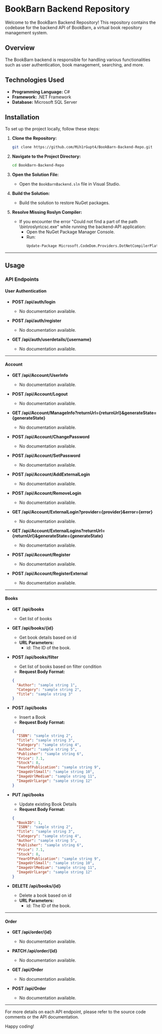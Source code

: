 # BookBarn Backend Repository

Welcome to the BookBarn Backend Repository! This repository contains the codebase for the backend API of BookBarn, a virtual book repository management system.

## Overview

The BookBarn backend is responsible for handling various functionalities such as user authentication, book management, searching, and more.

## Technologies Used

- **Programming Language:** C#
- **Framework:** .NET Framework
- **Database:** Microsoft SQL Server

## Installation

To set up the project locally, follow these steps:

1. **Clone the Repository:** 
    ```bash
    git clone https://github.com/Mih1rGupt4/BookBarn-Backend-Repo.git
    ```

2. **Navigate to the Project Directory:** 
    ```bash
    cd BookBarn-Backend-Repo
    ```

3. **Open the Solution File:**
    - Open the `BookBarnBackend.sln` file in Visual Studio.

4. **Build the Solution:**
    - Build the solution to restore NuGet packages.

5. **Resolve Missing Roslyn Compiler:**
    - If you encounter the error "Could not find a part of the path \bin\roslyn\csc.exe" while running the backend-API application:
        - Open the NuGet Package Manager Console.
        - Run:
            ```bash
            Update-Package Microsoft.CodeDom.Providers.DotNetCompilerPlatform -r
            ```

---

## Usage

### API Endpoints

#### User Authentication

- **POST /api/auth/login**
    - No documentation available.
    
- **POST /api/auth/register**
    - No documentation available.
    
- **GET /api/auth/userdetails/{username}**
    - No documentation available.

---

#### Account

- **GET /api/Account/UserInfo**
    - No documentation available.
    
- **POST /api/Account/Logout**
    - No documentation available.
    
- **GET /api/Account/ManageInfo?returnUrl={returnUrl}&generateState={generateState}**
    - No documentation available.
    
- **POST /api/Account/ChangePassword**
    - No documentation available.
    
- **POST /api/Account/SetPassword**
    - No documentation available.
    
- **POST /api/Account/AddExternalLogin**
    - No documentation available.
    
- **POST /api/Account/RemoveLogin**
    - No documentation available.
    
- **GET /api/Account/ExternalLogin?provider={provider}&error={error}**
    - No documentation available.
    
- **GET /api/Account/ExternalLogins?returnUrl={returnUrl}&generateState={generateState}**
    - No documentation available.
    
- **POST /api/Account/Register**
    - No documentation available.
    
- **POST /api/Account/RegisterExternal**
    - No documentation available.

---

#### Books

- **GET /api/books**
    - Get list of books
    
- **GET /api/books/{id}**
    - Get book details based on id
    - **URL Parameters:**
        - id: The ID of the book.
    
- **POST /api/books/filter**
    - Get list of books based on filter condition
    - **Request Body Format:**
    
    ```json
    {
      "Author": "sample string 1",
      "Category": "sample string 2",
      "Title": "sample string 3"
    }
    ```

- **POST /api/books**
    - Insert a Book
    - **Request Body Format:**
    
    ```json
    {
      "ISBN": "sample string 2",
      "Title": "sample string 3",
      "Category": "sample string 4",
      "Author": "sample string 5",
      "Publisher": "sample string 6",
      "Price": 7.1,
      "Stock": 8,
      "YearOfPublication": "sample string 9",
      "ImageUrlSmall": "sample string 10",
      "ImageUrlMedium": "sample string 11",
      "ImageUrlLarge": "sample string 12"
    }
    ```

- **PUT /api/books**
    - Update existing Book Details
    - **Request Body Format:**
    
    ```json
    {
      "BookID": 1,
      "ISBN": "sample string 2",
      "Title": "sample string 3",
      "Category": "sample string 4",
      "Author": "sample string 5",
      "Publisher": "sample string 6",
      "Price": 7.1,
      "Stock": 8,
      "YearOfPublication": "sample string 9",
      "ImageUrlSmall": "sample string 10",
      "ImageUrlMedium": "sample string 11",
      "ImageUrlLarge": "sample string 12"
    }
    ```

- **DELETE /api/books/{id}**
    - Delete a book based on id
    - **URL Parameters:**
        - id: The ID of the book.

---

#### Order

- **GET /api/order/{id}**
    - No documentation available.
    
- **PATCH /api/order/{id}**
    - No documentation available.
    
- **GET /api/Order**
    - No documentation available.
    
- **POST /api/Order**
    - No documentation available.
---
For more details on each API endpoint, please refer to the source code comments or the API documentation.

Happy coding!
